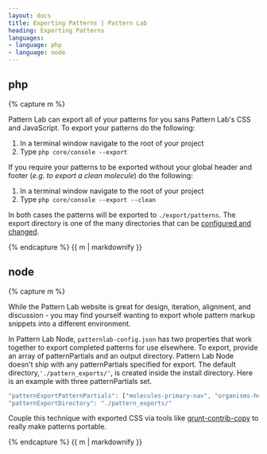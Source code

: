 ```yaml
---
layout: docs
title: Exporting Patterns | Pattern Lab
heading: Exporting Patterns
languages:
- language: php
- language: node
---
```


<!--- start php -->

<div class="tabs__panel" id="php">
<h2 class="language-title">php</h2>

{% capture m %}

Pattern Lab can export all of your patterns for you sans Pattern Lab's CSS and JavaScript. To export your patterns do the following:

1. In a terminal window navigate to the root of your project
2. Type `php core/console --export`

If you require your patterns to be exported without your global header and footer (_e.g. to export a clean molecule_) do the following:

1. In a terminal window navigate to the root of your project
2. Type `php core/console --export --clean`

In both cases the patterns will be exported to `./export/patterns`. The export directory is one of the many directories that can be [configured and changed](/docs/editing-source-files.html).

{% endcapture %}
{{ m | markdownify }}

</div>

<!--- end php -->

<!--- start node -->

<div class="tabs__panel" id="node">
<h2 class="language-title">node</h2>

{% capture m %}

While the Pattern Lab website is great for design, iteration, alignment, and discussion - you may find yourself wanting to export whole pattern markup snippets into a different environment.

In Pattern Lab Node, `patternlab-config.json` has two properties that work together to export completed patterns for use elsewhere. To export, provide an array of patternPartials and an output directory. Pattern Lab Node doesn't ship with any patternPartials specified for export. The default directory,`'./pattern_exports/'`, is created inside the install directory. Here is an example with three patternPartials set.

```javascript
"patternExportPatternPartials": ["molecules-primary-nav", "organisms-header", "organisms-footer"],
"patternExportDirectory": "./pattern_exports/"
```

Couple this technique with exported CSS via tools like [grunt-contrib-copy](https://github.com/gruntjs/grunt-contrib-copy) to really make patterns portable.

{% endcapture %}
{{ m | markdownify }}

</div>

<!--- end node -->
